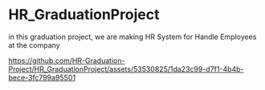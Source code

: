 # HR_GraduationProject
in this graduation project, we are making HR System for Handle Employees at the company


https://github.com/HR-Graduation-Project/HR_GraduationProject/assets/53530825/1da23c99-d7f1-4b4b-bece-3fc799a95501

